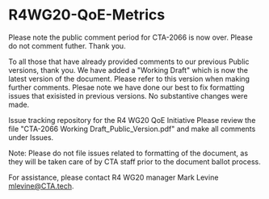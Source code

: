 # R4WG20-QoE-Metrics

Please note the public comment period for CTA-2066 is now over. Please do not comment futher. Thank you.

To all those that have already provided comments to our previous Public versions, thank you. We have added a "Working Draft" which is now the latest version of the document. Please refer to this version when making further comments. Plesae note we have done our best to fix formatting issues that exisisted in previous versions. No substantive changes were made. 

Issue tracking repository for the R4 WG20 QoE Initiative
Please review the file "CTA-2066 Working Draft_Public_Version.pdf" and make all comments under Issues.

Note: Please do not file issues related to formatting of the document, as they will be taken care 
of by CTA staff prior to the document ballot process.

For assistance, please contact R4 WG20 manager Mark Levine <mlevine@CTA.tech>.

 
